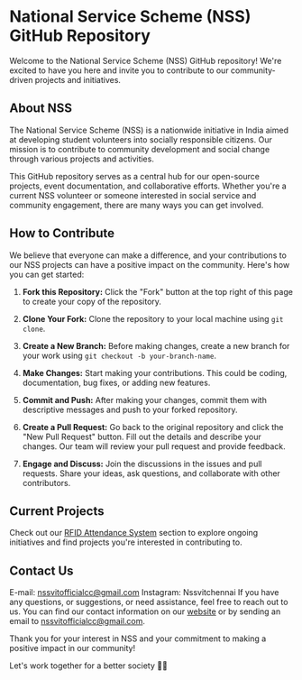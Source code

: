 # National Service Scheme (NSS) GitHub Repository

Welcome to the National Service Scheme (NSS) GitHub repository! We're excited to have you here and invite you to contribute to our community-driven projects and initiatives.

## About NSS

The National Service Scheme (NSS) is a nationwide initiative in India aimed at developing student volunteers into socially responsible citizens. Our mission is to contribute to community development and social change through various projects and activities.

This GitHub repository serves as a central hub for our open-source projects, event documentation, and collaborative efforts. Whether you're a current NSS volunteer or someone interested in social service and community engagement, there are many ways you can get involved.

## How to Contribute

We believe that everyone can make a difference, and your contributions to our NSS projects can have a positive impact on the community. Here's how you can get started:

1. **Fork this Repository:** Click the "Fork" button at the top right of this page to create your copy of the repository.

2. **Clone Your Fork:** Clone the repository to your local machine using `git clone`.

3. **Create a New Branch:** Before making changes, create a new branch for your work using `git checkout -b your-branch-name`.

4. **Make Changes:** Start making your contributions. This could be coding, documentation, bug fixes, or adding new features.

5. **Commit and Push:** After making your changes, commit them with descriptive messages and push to your forked repository.

6. **Create a Pull Request:** Go back to the original repository and click the "New Pull Request" button. Fill out the details and describe your changes. Our team will review your pull request and provide feedback.

7. **Engage and Discuss:** Join the discussions in the issues and pull requests. Share your ideas, ask questions, and collaborate with other contributors.

## Current Projects

Check out our [RFID Attendance System](./projects) section to explore ongoing initiatives and find projects you're interested in contributing to.

## Contact Us
E-mail: nssvitofficialcc@gmail.com
Instagram: Nssvitchennai
If you have any questions, or suggestions, or need assistance, feel free to reach out to us. You can find our contact information on our [website](https://nssvitchennai.netlify.app) or by sending an email to nssvitofficialcc@gmail.com.

Thank you for your interest in NSS and your commitment to making a positive impact in our community!

Let's work together for a better society 🌱🤝

<!---
NSSVitchennai/NSSVitchennai is a ✨ special ✨ repository because its `README.md` (this file) appears on your GitHub profile.
You can click the Preview link to take a look at your changes.
--->
